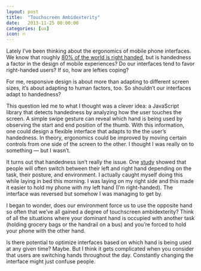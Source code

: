 ```yaml
---
layout: post
title:  "Touchscreen Ambidexterity"
date:   2013-11-25 00:00:00
categories: [ux]
icon: 🔥
---
```


Lately I’ve been thinking about the ergonomics of mobile phone interfaces. We know that roughly [80% of the world is right handed](https://www.scientificamerican.com/article/why-are-more-people-right/), but is handedness a factor in the design of mobile experiences? Do our interfaces tend to favor right-handed users? If so, how are lefties coping?

For me, responsive design is about more than adapting to different screen sizes, it’s about adapting to human factors, too. So shouldn’t our interfaces adapt to handedness?

This question led me to what I thought was a clever idea: a JavaScript library that detects handedness by analyzing how the user touches the screen. A simple swipe gesture can reveal which hand is being used by observing the start and end position of the thumb. With this information, one could design a flexible interface that adapts to the the user’s handedness. In theory, ergonomics could be improved by moving certain controls from one side of the screen to the other. I thought I was really on to something — but I wasn’t.

It turns out that handedness isn’t really the issue. One [study](http://www.uxmatters.com/mt/archives/2013/02/how-do-users-really-hold-mobile-devices.php) showed that people will often switch between their left and right hand depending on the task, their posture, and environment. I actually caught myself doing this while laying in bed this morning. I was laying on my right side and this made it easier to hold my phone with my left hand (I’m right-handed). The interface was reversed but somehow I was managing to get by.

I began to wonder, does our environment force us to use the opposite hand so often that we’ve all gained a degree of touchscreen ambidexterity? Think of all the situations where your dominant hand is occupied with another task (holding grocery bags or the handrail on a bus) and you’re forced to hold your phone with the other hand.

Is there potential to optimize interfaces based on which hand is being used at any given time? Maybe. But I think it gets complicated when you consider that users are switching hands throughout the day. Constantly changing the interface might just confuse people.
